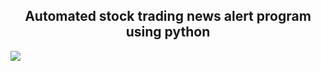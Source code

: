 <h2 align = "center"> Automated stock trading news alert program using python </h2>
<img src = "https://mms.businesswire.com/media/20221103006064/en/526457/23/Twilio_logo_red.jpg"/>

